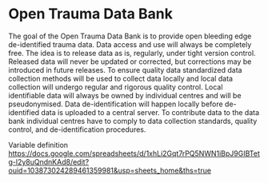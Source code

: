 # Open Trauma Data Bank
The goal of the Open Trauma Data Bank is to provide open bleeding edge
de-identified trauma data. Data access and use will always be completely
free. The idea is to release data as is, regularly, under tight version
control. Released data will never be updated or corrected, but corrections may
be introduced in future releases. To ensure quality data standardized data
collection methods will be used to collect data locally and local data
collection will undergo regular and rigorous quality control. Local identifiable
data will always be owned by individual centres and will be pseudonymised. Data
de-identification will happen locally before de-identified data is uploaded to a
central server. To contribute data to the data bank individual centres have to
comply to data collection standards, quality control, and de-identification
procedures.

Variable definition
https://docs.google.com/spreadsheets/d/1xhLi2Gqt7rPQ5NWN1iBpJ9GIBTetg-l2y8uQndnKAd8/edit?ouid=103873024289461359981&usp=sheets_home&ths=true





